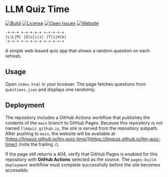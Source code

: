 # LLM Quiz Time

[![Build](https://github.com/llmquiz/llm-quiz-time/actions/workflows/deploy.yml/badge.svg)](https://github.com/llmquiz/llm-quiz-time/actions/workflows/deploy.yml) [![License](https://img.shields.io/github/license/llmquiz/llm-quiz-time)](LICENSE) [![Open Issues](https://img.shields.io/github/issues/llmquiz/llm-quiz-time)](https://github.com/llmquiz/llm-quiz-time/issues) [![Website](https://img.shields.io/badge/website-live-brightgreen)](https://kaustubhdhole.github.io/llm-quiz-time/)

```text
-+-+-+ +-+-+-+-+ +-+-+-+-+
|L|L|M| |Q|u|i|z| |T|i|m|e|
-+-+-+ +-+-+-+-+ +-+-+-+-+
```

A simple web-based quiz app that shows a random question on each refresh.

## Usage
Open `index.html` in your browser. The page fetches questions from
`questions.json` and displays one randomly.

## Deployment
The repository includes a GitHub Actions workflow that publishes the contents of
the `main` branch to GitHub Pages. Because this repository is not named
`llmquiz.github.io`, the site is served from the repository subpath. After
pushing to `main`, the website will be available at
[https://llmquiz.github.io/llm-quiz-time/](https://llmquiz.github.io/llm-quiz-time/)
(note the trailing `/`).

If the page still returns a 404, verify that GitHub Pages is enabled for this
repository with **GitHub Actions** selected as the source. The `pages-build-deployment`
workflow must complete successfully before the site becomes accessible.
